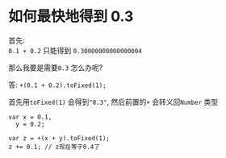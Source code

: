 # 如何最快地得到 0.3

首先:  
`0.1 + 0.2` 只能得到 `0.30000000000000004`  

那么我要是需要`0.3` 怎么办呢?

答: `+(0.1 + 0.2).toFixed(1);`

首先用`toFixed(1)` 会得到`"0.3"`, 然后前置的`+` 会转义回`Number` 类型

```
var x = 0.1,
  y = 0.2;

var z = +(x + y).toFixed(1);
z += 0.1; // z现在等于0.4了
```